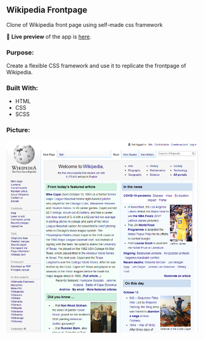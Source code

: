 ## Wikipedia Frontpage
Clone of Wikipedia front page using self-made css framework

🔗 **Live preview** of the app is [here](https://j-haze.github.io/wikipedia-frontpage/).

### Purpose: ###
Create a flexible CSS framework and use it to replicate the frontpage of Wikipedia.

### Built With: ###

* HTML
* CSS
* SCSS

### Picture: ###

![Image of App](./ReadMe-Images/ReadMe1.png)
